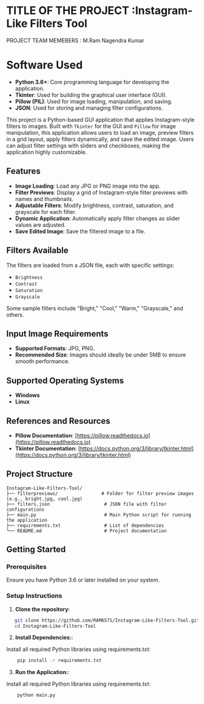 # TITLE OF THE PROJECT :Instagram-Like Filters Tool
PROJECT TEAM MEMEBERS  : M.Ram Nagendra Kumar

# Software Used
- **Python 3.6+**: Core programming language for developing the application.  
- **Tkinter**: Used for building the graphical user interface (GUI).  
- **Pillow (PIL)**: Used for image loading, manipulation, and saving.  
- **JSON**: Used for storing and managing filter configurations.  


This project is a Python-based GUI application that applies Instagram-style filters to images. Built with `Tkinter` for the GUI and `Pillow` for image manipulation, this application allows users to load an image, preview filters in a grid layout, apply filters dynamically, and save the edited image. Users can adjust filter settings with sliders and checkboxes, making the application highly customizable.

## Features

- **Image Loading**: Load any JPG or PNG image into the app.
- **Filter Previews**: Display a grid of Instagram-style filter previews with names and thumbnails.
- **Adjustable Filters**: Modify brightness, contrast, saturation, and grayscale for each filter.
- **Dynamic Application**: Automatically apply filter changes as slider values are adjusted.
- **Save Edited Image**: Save the filtered image to a file.

## Filters Available

The filters are loaded from a JSON file, each with specific settings:
- `Brightness`
- `Contrast`
- `Saturation`
- `Grayscale`

Some sample filters include "Bright," "Cool," "Warm," "Grayscale," and others.

## Input Image Requirements  
- **Supported Formats**: JPG, PNG.  
- **Recommended Size**: Images should ideally be under 5MB to ensure smooth performance.  

## Supported Operating Systems  
- **Windows**  
- **Linux**  

## References and Resources  
- **Pillow Documentation**: [https://pillow.readthedocs.io](https://pillow.readthedocs.io)  
- **Tkinter Documentation**: [https://docs.python.org/3/library/tkinter.html](https://docs.python.org/3/library/tkinter.html)  


## Project Structure

```plaintext
Instagram-Like-Filters-Tool/
├── filterpreviews/                # Folder for filter preview images (e.g., bright.jpg, cool.jpg)
├── filters.json                    # JSON file with filter configurations
├── main.py                         # Main Python script for running the application
├── requirements.txt                # List of dependencies
└── README.md                       # Project documentation
```
## Getting Started

### Prerequisites

Ensure you have Python 3.6 or later installed on your system.

### Setup Instructions

1. **Clone the repository**:

```bash
   git clone https://github.com/RAM6571/Instagram-Like-Filters-Tool.git
   cd Instagram-Like-Filters-Tool
 ```

2. **Install Dependencies:**:

Install all required Python libraries using requirements.txt:

```bash
    pip install -r requirements.txt
```


3. **Run the Application:**:

Install all required Python libraries using requirements.txt:

```bash
    python main.py
```

